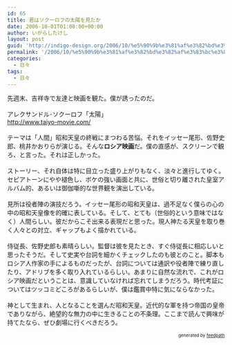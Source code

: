 ```yaml
---
id: 65
title: 君はソクーロフの太陽を見たか
date: 2006-10-01T01:08:00+00:00
author: いがらしたけし
layout: post
guid: 'http://indigo-design.org/2006/10/%e5%90%9b%e3%81%af%e3%82%bd%e3%82%af%e3%83%bc%e3%83%ad%e3%83%95%e3%81%ae%e5%a4%aa%e9%99%bd%e3%82%92%e8%a6%8b%e3%81%9f%e3%81%8b/'
permalink: '/2006/10/%e5%90%9b%e3%81%af%e3%82%bd%e3%82%af%e3%83%bc%e3%83%ad%e3%83%95%e3%81%ae%e5%a4%aa%e9%99%bd%e3%82%92%e8%a6%8b%e3%81%9f%e3%81%8b/'
categories:
  - 日々
tags:
  - 日々
---
```

先週末、吉祥寺で友達と映画を観た。僕が誘ったのだ。<br /><br />アレクサンドル･ソクーロフ「太陽」<br /><a href="http://www.taiyo-movie.com/">http://www.taiyo-movie.com/</a><br /><br />テーマは「人間」昭和天皇の終戦にまつわる苦悩。それをイッセー尾形、佐野史郎、桃井かおりらが演じる。そんな<span style="font-weight: bold">ロシア映画</span>だ。僕の直感が、スクリーンで観ろ、と言った。それは正しかった。<br /><br />ストーリー、それ自体は特に目立った盛り上がりもなく、淡々と進行してゆく。セピアトーンにやや褪色し、ボケの強い画面と共に、世俗と切り離された皇室アルバム的、あるいは御伽噺的な世界観を演出している。<br /><br />見所は役者陣の演技だろう。イッセー尾形の昭和天皇は、過不足なく僕らの心の中の昭和天皇像を的確に表している。そして、とても（世俗的という意味ではなく）人間らしい。彼だからこそ出来る表現だと思った。現人神たる天皇を取り巻く人々との対立、ギャップもよく描かれている。<br /><br />侍従長、佐野史郎も素晴らしい。監督は彼を見たとき、すぐ侍従長に相応しいと思ったそうだ。そして史実や台詞を細かくチェックしたのも彼とのこと。脚本もロシア人作家の手によるものだったが、台詞については通訳や役者陣で練り直したり、アドリブを多く取り入れているらしい。あまりに自然な流れで、これがロシア映画だということは、意識していなければ忘れてしまうだろう。時代考証についてはツッコミどころがあるらしいが、僕は鑑賞中特に気にならなかった。<br /><br />神として生まれ、人となることを選んだ昭和天皇。近代的な軍を持つ帝国の皇帝でありながら、絶望的な無力の中に生きることの不条理。ここまで読んで興味が持てたなら、ぜひ劇場に行くべきだろう。<br />
<div style="text-align: right;font-size: 10px">
&nbsp;&nbsp;<span>generated by <a href="http://feedpath.jp">feedpath</a></span>
</div>
